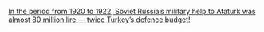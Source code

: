 [In the period from 1920 to 1922, Soviet Russia’s military help to Ataturk was almost 80 million lire — twice Turkey’s defence budget!](https://www.indianpunchline.com/turkey-nato-joined-at-hips-but-think-differently/)

